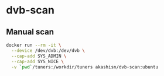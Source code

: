 # dvb-scan

## Manual scan

```bash
docker run --rm -it \
  --device /dev/dvb:/dev/dvb \
  --cap-add SYS_ADMIN \
  --cap-add SYS_NICE \
  -v `pwd`/tuners:/workdir/tuners akashisn/dvb-scan:ubuntu
```
